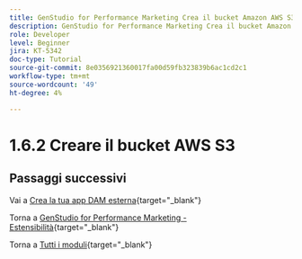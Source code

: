 ```yaml
---
title: GenStudio for Performance Marketing Crea il bucket Amazon AWS S3
description: GenStudio for Performance Marketing Crea il bucket Amazon AWS S3
role: Developer
level: Beginner
jira: KT-5342
doc-type: Tutorial
source-git-commit: 8e0356921360017fa00d59fb323839b6ac1cd2c1
workflow-type: tm+mt
source-wordcount: '49'
ht-degree: 4%

---
```


# 1.6.2 Creare il bucket AWS S3



## Passaggi successivi

Vai a [Crea la tua app DAM esterna](./ex3.md){target="_blank"}

Torna a [GenStudio for Performance Marketing - Estensibilità](./genstudioext.md){target="_blank"}

Torna a [Tutti i moduli](./../../../overview.md){target="_blank"}
